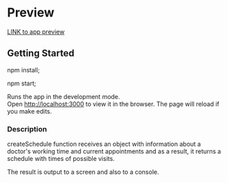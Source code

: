 # Preview

[LINK to app preview](https://khrulenko.github.io/fast-and-curious_2/)

## Getting Started

npm install;

npm start;

Runs the app in the development mode.\
Open [http://localhost:3000](http://localhost:3000) to view it in the browser.
The page will reload if you make edits.

### Description

createSсhedule function receives an object with information about a doctor's working time and current appointments and as a result, it returns a schedule with times of possible visits.

The result is output to a screen and also to a console.
